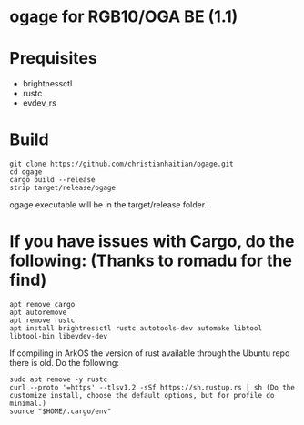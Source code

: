 # ogage for RGB10/OGA BE (1.1)

Prequisites
===========
- brightnessctl
- rustc
- evdev_rs

Build
=====
```
git clone https://github.com/christianhaitian/ogage.git
cd ogage
cargo build --release
strip target/release/ogage
```
ogage executable will be in the target/release folder.

If you have issues with Cargo, do the following: (Thanks to romadu for the find)
================================================================================
```
apt remove cargo
apt autoremove
apt remove rustc
apt install brightnessctl rustc autotools-dev automake libtool libtool-bin libevdev-dev
```

If compiling in ArkOS the version of rust available through the Ubuntu repo there is old. Do the following:
```
sudo apt remove -y rustc
curl --proto '=https' --tlsv1.2 -sSf https://sh.rustup.rs | sh (Do the customize install, choose the default options, but for profile do minimal.)
source "$HOME/.cargo/env"
```
